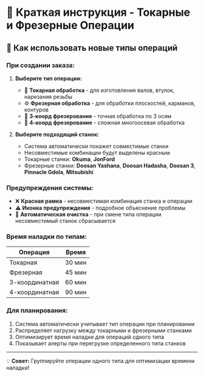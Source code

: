 # 🔧 Краткая инструкция - Токарные и Фрезерные Операции

## 🎯 Как использовать новые типы операций

### При создании заказа:

1. **Выберите тип операции:**
   - 🔄 **Токарная обработка** - для изготовления валов, втулок, нарезания резьбы
   - ⚙️ **Фрезерная обработка** - для обработки плоскостей, карманов, контуров
   - 📐 **3-коорд фрезерование** - точная обработка по 3 осям
   - 🔀 **4-коорд фрезерование** - сложная многоосевая обработка

2. **Выберите подходящий станок:**
   - Система автоматически покажет совместимые станки
   - Несовместимые комбинации будут выделены красным
   - Токарные станки: **Okuma**, **JonFord**
   - Фрезерные станки: **Doosan Yashana**, **Doosan Hadasha**, **Doosan 3**, **Pinnacle Gdola**, **Mitsubishi**

### Предупреждения системы:

- ❌ **Красная рамка** - несовместимая комбинация станка и операции
- ⚠️ **Иконка предупреждения** - подробное объяснение проблемы  
- 🔄 **Автоматическая очистка** - при смене типа операции несовместимый станок сбрасывается

### Время наладки по типам:

| Операция | Время |
|----------|-------|
| Токарная | 30 мин |
| Фрезерная | 45 мин |
| 3-координатная | 60 мин |
| 4-координатная | 90 мин |

### Для планирования:

1. Система автоматически учитывает тип операции при планировании
2. Распределяет нагрузку между токарными и фрезерными станками
3. Оптимизирует время наладки для операций одного типа
4. Показывает алерты при перегрузке определенного типа станков

---
💡 **Совет:** Группируйте операции одного типа для оптимизации времени наладки!